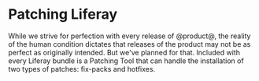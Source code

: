 # Patching Liferay [](id=patching-liferay)

While we strive for perfection with every release of @product@, the reality
of the human condition dictates that releases of the product may not be as
perfect as originally intended. But we've planned for that. Included with every
Liferay bundle is a Patching Tool that can handle the installation of two types
of patches: fix-packs and hotfixes.